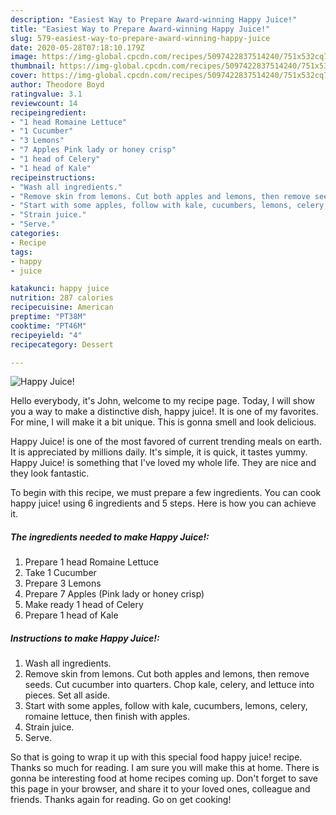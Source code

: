 ```yaml
---
description: "Easiest Way to Prepare Award-winning Happy Juice!"
title: "Easiest Way to Prepare Award-winning Happy Juice!"
slug: 579-easiest-way-to-prepare-award-winning-happy-juice
date: 2020-05-28T07:18:10.179Z
image: https://img-global.cpcdn.com/recipes/5097422837514240/751x532cq70/happy-juice-recipe-main-photo.jpg
thumbnail: https://img-global.cpcdn.com/recipes/5097422837514240/751x532cq70/happy-juice-recipe-main-photo.jpg
cover: https://img-global.cpcdn.com/recipes/5097422837514240/751x532cq70/happy-juice-recipe-main-photo.jpg
author: Theodore Boyd
ratingvalue: 3.1
reviewcount: 14
recipeingredient:
- "1 head Romaine Lettuce"
- "1 Cucumber"
- "3 Lemons"
- "7 Apples Pink lady or honey crisp"
- "1 head of Celery"
- "1 head of Kale"
recipeinstructions:
- "Wash all ingredients."
- "Remove skin from lemons. Cut both apples and lemons, then remove seeds. Cut cucumber into quarters. Chop kale, celery, and lettuce into pieces. Set all aside."
- "Start with some apples, follow with kale, cucumbers, lemons, celery, romaine lettuce, then finish with apples."
- "Strain juice."
- "Serve."
categories:
- Recipe
tags:
- happy
- juice

katakunci: happy juice 
nutrition: 287 calories
recipecuisine: American
preptime: "PT38M"
cooktime: "PT46M"
recipeyield: "4"
recipecategory: Dessert

---
```



![Happy Juice!](https://img-global.cpcdn.com/recipes/5097422837514240/751x532cq70/happy-juice-recipe-main-photo.jpg)

Hello everybody, it's John, welcome to my recipe page. Today, I will show you a way to make a distinctive dish, happy juice!. It is one of my favorites. For mine, I will make it a bit unique. This is gonna smell and look delicious.

Happy Juice! is one of the most favored of current trending meals on earth. It is appreciated by millions daily. It's simple, it is quick, it tastes yummy. Happy Juice! is something that I've loved my whole life. They are nice and they look fantastic.




To begin with this recipe, we must prepare a few ingredients. You can cook happy juice! using 6 ingredients and 5 steps. Here is how you can achieve it.

##### The ingredients needed to make Happy Juice!:

1. Prepare 1 head Romaine Lettuce
1. Take 1 Cucumber
1. Prepare 3 Lemons
1. Prepare 7 Apples (Pink lady or honey crisp)
1. Make ready 1 head of Celery
1. Prepare 1 head of Kale




##### Instructions to make Happy Juice!:

1. Wash all ingredients.
1. Remove skin from lemons. Cut both apples and lemons, then remove seeds. Cut cucumber into quarters. Chop kale, celery, and lettuce into pieces. Set all aside.
1. Start with some apples, follow with kale, cucumbers, lemons, celery, romaine lettuce, then finish with apples.
1. Strain juice.
1. Serve.




So that is going to wrap it up with this special food happy juice! recipe. Thanks so much for reading. I am sure you will make this at home. There is gonna be interesting food at home recipes coming up. Don't forget to save this page in your browser, and share it to your loved ones, colleague and friends. Thanks again for reading. Go on get cooking!
